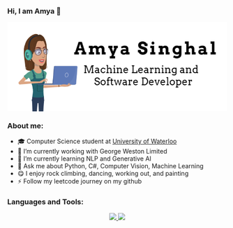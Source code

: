 ### Hi, I am Amya 👋


<div align = "center">
  <img align="center" src= "https://github.com/amya-singhal/amya-singhal/blob/main/Capture.PNG" />
 </div>
 <div align = "center"> 
</div>

### About me:
- 🎓 Computer Science student at [University of Waterloo](https://cs.uwaterloo.ca/about)
- 🔭 I’m currently working with George Weston Limited
- 🌱 I’m currently learning NLP and Generative AI
- 💬 Ask me about Python, C#, Computer Vision, Machine Learning
- 😋 I enjoy rock climbing, dancing, working out, and painting
- ⚡ Follow my leetcode journey on my github

### Languages and Tools:
<p align="center">
  <a href="https://skillicons.dev">
    <img src="https://skillicons.dev/icons?i=python,cs,java,java,dotnet,react,r,postgres,pytorch,tensorflow,mysql,androidstudio,figma,bash,github" />
    <img src="https://skillicons.dev/icons?i=js,html,css,vscode" />
  </a>
</p>
